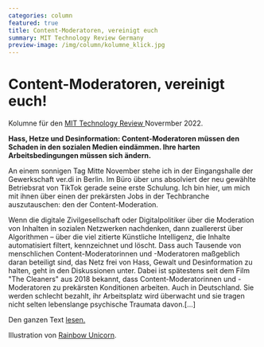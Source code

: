 ```yaml
---
categories: column
featured: true
title: Content-Moderatoren, vereinigt euch
summary: MIT Technology Review Germany
preview-image: /img/column/kolumne_klick.jpg
---
```


# Content-Moderatoren, vereinigt euch! 

<p>Kolumne für den <a href="https://www.heise.de/meinung/Kommentar-Content-Moderatoren-vereinigt-euch-7454618.html">MIT Technology Review </a> Novermber 2022.</p>
<b>Hass, Hetze und Desinformation: Content-Moderatoren müssen den Schaden in den sozialen Medien eindämmen. Ihre harten Arbeitsbedingungen müssen sich ändern. </b>

<p>An einem sonnigen Tag Mitte November stehe ich in der Eingangshalle der Gewerkschaft ver.di in Berlin. Im Büro über uns absolviert der neu gewählte Betriebsrat von TikTok gerade seine erste Schulung. Ich bin hier, um mich mit ihnen über einen der prekärsten Jobs in der Techbranche auszutauschen: den der Content-Moderation.

Wenn die digitale Zivilgesellschaft oder Digitalpolitiker über die Moderation von Inhalten in sozialen Netzwerken nachdenken, dann zuallererst über Algorithmen – über die viel zitierte Künstliche Intelligenz, die Inhalte automatisiert filtert, kennzeichnet und löscht. Dass auch Tausende von menschlichen Content-Moderatorinnen und -Moderatoren maßgeblich daran beteiligt sind, das Netz frei von Hass, Gewalt und Desinformation zu halten, geht in den Diskussionen unter. Dabei ist spätestens seit dem Film "The Cleaners" aus 2018 bekannt, dass Content-Moderatorinnen und -Moderatoren zu prekärsten Konditionen arbeiten. Auch in Deutschland. Sie werden schlecht bezahlt, ihr Arbeitsplatz wird überwacht und sie tragen nicht selten lebenslange psychische Traumata davon.[...] </p>

<p>Den ganzen Text <a href="https://www.heise.de/meinung/Kommentar-Content-Moderatoren-vereinigt-euch-7454618.html">lesen.</a></p>

Illustration von <a href="https://rainbow-unicorn.com/#welcome">Rainbow Unicorn</a>.

